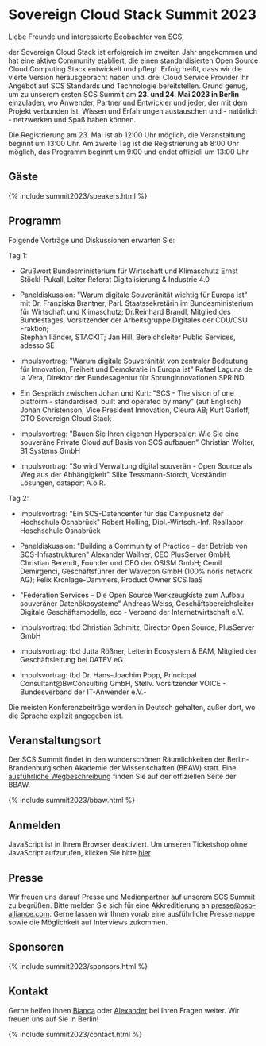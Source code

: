 # Sovereign Cloud Stack Summit 2023

Liebe Freunde und interessierte Beobachter von SCS,

der Sovereign Cloud Stack ist erfolgreich im zweiten Jahr angekommen und hat eine aktive Community etabliert, die einen standardisierten Open Source Cloud Computing Stack entwickelt und pflegt. Erfolg heißt, dass wir die vierte Version herausgebracht haben und  drei Cloud Service Provider ihr Angebot auf SCS Standards und Technologie bereitstellen. Grund genug, um zu unserem ersten SCS Summit am **23. und 24. Mai 2023 in Berlin** einzuladen, wo Anwender, Partner und Entwickler und jeder, der mit dem Projekt verbunden ist, Wissen und Erfahrungen austauschen und - natürlich - netzwerken und Spaß haben können.

Die Registrierung am 23. Mai ist ab 12:00 Uhr möglich, die Veranstaltung beginnt um 13:00 Uhr. Am zweite Tag ist die Registrierung ab 8:00 Uhr möglich, das Programm beginnt um 9:00 und endet offiziell um 13:00 Uhr

## Gäste

{% include summit2023/speakers.html %}

## Programm

Folgende Vorträge und Diskussionen erwarten Sie:

Tag 1:
* Grußwort Bundesministerium für Wirtschaft und Klimaschutz
Ernst Stöckl-Pukall, Leiter Referat Digitalisierung & Industrie 4.0

* Paneldiskussion: "Warum digitale Souveränität wichtig für Europa ist" mit
Dr. Franziska Brantner, Parl. Staatssekretärin im Bundesministerium für Wirtschaft und Klimaschutz; 
Dr.Reinhard Brandl, Mitglied des Bundestages, Vorsitzender der Arbeitsgruppe Digitales der CDU/CSU Fraktion;  
Stephan Iländer, STACKIT; 
Jan Hill, Bereichsleiter Public Services, adesso SE

* Impulsvortrag: "Warum digitale Souveränität von zentraler Bedeutung für Innovation, Freiheit und Demokratie in Europa ist"
Rafael Laguna de la Vera, Direktor der Bundesagentur für Sprunginnovationen SPRIND

* Ein Gespräch zwischen Johan und Kurt: "SCS - The vision of one platform - standardised, built and operated by many" (auf Englisch)
Johan Christenson, Vice President Innovation, Cleura AB;
Kurt Garloff, CTO Sovereign Cloud Stack

* Impulsvortrag: "Bauen Sie Ihren eigenen Hyperscaler: Wie Sie eine souveräne Private Cloud auf Basis von SCS aufbauen"
Christian Wolter, B1 Systems GmbH

* Impulsvortrag: "So wird Verwaltung digital souverän - Open Source als Weg aus der Abhängigkeit"
Silke Tessmann-Storch, Vorständin Lösungen, dataport A.ö.R.

Tag 2:
* Impulsvortrag: "Ein SCS-Datencenter für das Campusnetz der Hochschule Osnabrück"
Robert Holling, Dipl.-Wirtsch.-Inf. Reallabor Hoschschule Osnabrück

* Paneldiskussion: "Building a Community of Practice – der Betrieb von SCS-Infrastrukturen"
Alexander Wallner, CEO PlusServer GmbH; 
Christian Berendt, Founder und CEO der OSISM GmbH; 
Cemil Demirgenci, Geschäftsführer der Wavecon GmbH (100% noris network AG); 
Felix Kronlage-Dammers, Product Owner SCS IaaS

* "Federation Services – Die Open Source Werkzeugkiste zum Aufbau souveräner Datenökosysteme"
Andreas Weiss, Geschäftsbereichsleiter Digitale Geschäftsmodelle, eco - Verband der Internetwirtschaft e.V.

* Impulsvortrag: tbd
Christian Schmitz, Director Open Source, PlusServer GmbH

* Impulsvortrag: tbd
Jutta Rößner, Leiterin Ecosystem & EAM, Mitglied der Geschäftsleitung bei DATEV eG

* Impulsvortrag: tbd 
Dr. Hans-Joachim Popp, Princicpal Consultant@BwConsulting GmbH, Stellv. Vorsitzender VOICE - Bundesverband der IT-Anwender e.V.- 


Die meisten Konferenzbeiträge werden in Deutsch gehalten, außer dort, wo die Sprache explizit angegeben ist.

## Veranstaltungsort

Der SCS Summit findet in den wunderschönen Räumlichkeiten der Berlin-Brandenburgischen Akademie der Wissenschaften (BBAW) statt. 
Eine [ausführliche Wegbeschreibung](https://veranstaltungszentrum.bbaw.de/en/directions) finden Sie auf der offiziellen Seite der BBAW.

{% include summit2023/bbaw.html %}

## Anmelden

<pretix-widget event="https://events.scs.community/scs-summit-2023"></pretix-widget>
<noscript>
   <div class="pretix-widget">
        <div class="pretix-widget-info-message">
            JavaScript ist in Ihrem Browser deaktiviert. Um unseren Ticketshop ohne JavaScript aufzurufen, klicken Sie bitte <a target="_blank" rel="noopener" href="https://events.scs.community/scs-summit-2023">hier</a>.
        </div>
    </div>
</noscript>

## Presse

Wir freuen uns darauf Presse und Medienpartner auf unserem SCS Summit zu begrüßen. Bitte melden Sie sich für eine Akkreditierung an [presse@osb-alliance.com](mailto:presse@osb-alliance.com). Gerne lassen wir Ihnen vorab eine ausführliche Pressemappe sowie die Möglichkeit auf Interviews zukommen.

## Sponsoren

{% include summit2023/sponsors.html %}

## Kontakt

Gerne helfen Ihnen [Bianca](https://scs.community/hollery) oder [Alexander](https://scs.community/diab) bei Ihren Fragen weiter. Wir freuen uns auf Sie in Berlin!

{% include summit2023/contact.html %}
